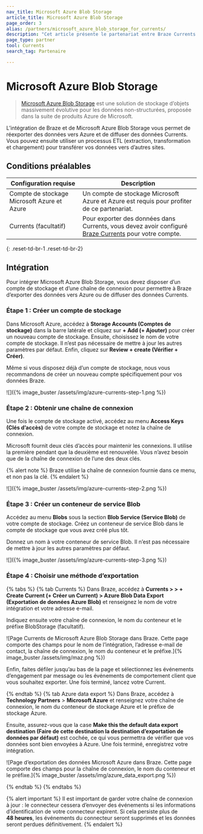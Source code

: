 ```yaml
---
nav_title: Microsoft Azure Blob Storage
article_title: Microsoft Azure Blob Storage
page_order: 3
alias: /partners/microsoft_azure_blob_storage_for_currents/
description: "Cet article présente le partenariat entre Braze Currents et Microsoft Azure Blob Storage, une solution de stockage d’objets extrêmement évolutive pour les données non structurées."
page_type: partner
tool: Currents
search_tag: Partenaire

---
```


# Microsoft Azure Blob Storage

> [Microsoft Azure Blob Storage](https://azure.microsoft.com/en-us/services/storage/blobs/) est une solution de stockage d’objets massivement évolutive pour les données non-structurées, proposée dans la suite de produits Azure de Microsoft.

L’intégration de Braze et de Microsoft Azure Blob Storage vous permet de réexporter des données vers Azure et de diffuser des données Currents. Vous pouvez ensuite utiliser un processus ETL (extraction, transformation et chargement) pour transférer vos données vers d’autres sites.

## Conditions préalables

| Configuration requise | Description |
| ----------- | ----------- |
| Compte de stockage Microsoft Azure et Azure | Un compte de stockage Microsoft Azure et Azure est requis pour profiter de ce partenariat. |
| Currents (facultatif) | Pour exporter des données dans Currents, vous devez avoir configuré [Braze Currents]({{site.baseurl}}/user_guide/data_and_analytics/braze_currents/#access-currents) pour votre compte. |
{: .reset-td-br-1 .reset-td-br-2}

## Intégration

Pour intégrer Microsoft Azure Blob Storage, vous devez disposer d’un compte de stockage et d’une chaîne de connexion pour permettre à Braze d’exporter des données vers Azure ou de diffuser des données Currents.

### Étape 1 : Créer un compte de stockage

Dans Microsoft Azure, accédez à **Storage Accounts (Comptes de stockage)** dans la barre latérale et cliquez sur **+ Add (+ Ajouter)** pour créer un nouveau compte de stockage. Ensuite, choisissez le nom de votre compte de stockage. Il n’est pas nécessaire de mettre à jour les autres paramètres par défaut. Enfin, cliquez sur **Review + create (Vérifier + Créer)**. 

Même si vous disposez déjà d’un compte de stockage, nous vous recommandons de créer un nouveau compte spécifiquement pour vos données Braze.

![]({% image_buster /assets/img/azure-currents-step-1.png %})

### Étape 2 : Obtenir une chaîne de connexion

Une fois le compte de stockage activé, accédez au menu **Access Keys (Clés d’accès)** de votre compte de stockage et notez la chaîne de connexion.

Microsoft fournit deux clés d’accès pour maintenir les connexions. Il utilise la première pendant que la deuxième est renouvelée. Vous n’avez besoin que de la chaîne de connexion de l’une des deux clés.

{% alert note %}
Braze utilise la chaîne de connexion fournie dans ce menu, et non pas la clé.
{% endalert %}

![]({% image_buster /assets/img/azure-currents-step-2.png %})

### Étape 3 : Créer un conteneur de service Blob

Accédez au menu **Blobs** sous la section **Blob Service (Service Blob)** de votre compte de stockage. Créez un conteneur de service Blob dans le compte de stockage que vous avez créé plus tôt. 

Donnez un nom à votre conteneur de service Blob. Il n’est pas nécessaire de mettre à jour les autres paramètres par défaut.

![]({% image_buster /assets/img/azure-currents-step-3.png %})

### Étape 4 : Choisir une méthode d’exportation

{% tabs %}
{% tab Currents %}
Dans Braze, accédez à **Currents > > + Create Current (+ Créer un Current) > Azure Blob Data Export (Exportation de données Azure Blob)** et renseignez le nom de votre intégration et votre adresse e-mail.

Indiquez ensuite votre chaîne de connexion, le nom du conteneur et le préfixe BlobStorage (facultatif).

![Page Currents de Microsoft Azure Blob Storage dans Braze. Cette page comporte des champs pour le nom de l’intégration, l’adresse e-mail de contact, la chaîne de connexion, le nom du conteneur et le préfixe.]{% image_buster /assets/img/maz.png %})

Enfin, faites défiler jusqu’au bas de la page et sélectionnez les événements d’engagement par message ou les événements de comportement client que vous souhaitez exporter. Une fois terminé, lancez votre Current.

{% endtab %}
{% tab Azure data export %}
Dans Braze, accédez à **Technology Partners** > **Microsoft Azure** et renseignez votre chaîne de connexion, le nom du conteneur de stockage Azure et le préfixe de stockage Azure.

Ensuite, assurez-vous que la case **Make this the default data export destination (Faire de cette destination la destination d’exportation de données par défaut)** est cochée, ce qui vous permettra de vérifier que vos données sont bien envoyées à Azure. Une fois terminé, enregistrez votre intégration.

![Page d’exportation des données Microsoft Azure dans Braze. Cette page comporte des champs pour la chaîne de connexion, le nom du conteneur et le préfixe.]{% image_buster /assets/img/azure_data_export.png %})

{% endtab %}
{% endtabs %}

{% alert important %}
Il est important de garder votre chaîne de connexion à jour : le connecteur cessera d’envoyer des événements si les informations d’identification de votre connecteur expirent. Si cela persiste plus de **48 heures**, les événements du connecteur seront supprimés et les données seront perdues définitivement.
{% endalert %}
